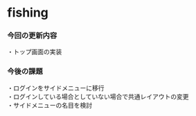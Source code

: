 # fishing
### 今回の更新内容　　
・トップ画面の実装　 
### 今後の課題
・ログインをサイドメニューに移行  
・ログインしている場合としていない場合で共通レイアウトの変更  
・サイドメニューの名目を検討　  
